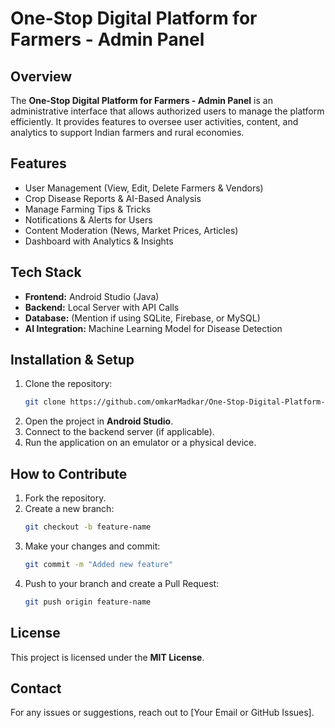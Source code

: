 # One-Stop Digital Platform for Farmers - Admin Panel

## Overview
The **One-Stop Digital Platform for Farmers - Admin Panel** is an administrative interface that allows authorized users to manage the platform efficiently. It provides features to oversee user activities, content, and analytics to support Indian farmers and rural economies.

## Features
- User Management (View, Edit, Delete Farmers & Vendors)
- Crop Disease Reports & AI-Based Analysis
- Manage Farming Tips & Tricks
- Notifications & Alerts for Users
- Content Moderation (News, Market Prices, Articles)
- Dashboard with Analytics & Insights

## Tech Stack
- **Frontend:** Android Studio (Java)
- **Backend:** Local Server with API Calls
- **Database:** (Mention if using SQLite, Firebase, or MySQL)
- **AI Integration:** Machine Learning Model for Disease Detection

## Installation & Setup
1. Clone the repository:
   ```sh
   git clone https://github.com/omkarMadkar/One-Stop-Digital-Platform-for-Farmers-admin.git
   ```
2. Open the project in **Android Studio**.
3. Connect to the backend server (if applicable).
4. Run the application on an emulator or a physical device.

## How to Contribute
1. Fork the repository.
2. Create a new branch:
   ```sh
   git checkout -b feature-name
   ```
3. Make your changes and commit:
   ```sh
   git commit -m "Added new feature"
   ```
4. Push to your branch and create a Pull Request:
   ```sh
   git push origin feature-name
   ```

## License
This project is licensed under the **MIT License**.

## Contact
For any issues or suggestions, reach out to [Your Email or GitHub Issues].

